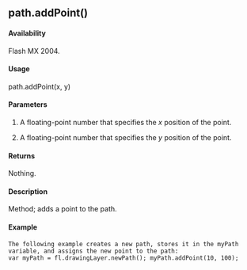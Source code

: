 ## path.addPoint()

#### Availability

Flash MX 2004.

#### Usage

path.addPoint(x, y)

#### Parameters

1.  A floating-point number that specifies the *x* position of the point.

2.  A floating-point number that specifies the *y* position of the point.

#### Returns

Nothing.

#### Description

Method; adds a point to the path.

#### Example

```
The following example creates a new path, stores it in the myPath variable, and assigns the new point to the path:
var myPath = fl.drawingLayer.newPath(); myPath.addPoint(10, 100);

```